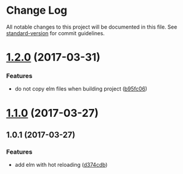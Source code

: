 # Change Log

All notable changes to this project will be documented in this file. See [standard-version](https://github.com/conventional-changelog/standard-version) for commit guidelines.

<a name="1.2.0"></a>
# [1.2.0](https://github.com/guzart/neutrino-preset-elm/compare/v1.1.0...v1.2.0) (2017-03-31)


### Features

* do not copy elm files when building project ([b95fc06](https://github.com/guzart/neutrino-preset-elm/commit/b95fc06))



<a name="1.1.0"></a>
# [1.1.0](https://github.com/guzart/neutrino-preset-elm/compare/v1.0.0...v1.1.0) (2017-03-27)



<a name="1.0.1"></a>
## 1.0.1 (2017-03-27)


### Features

* add elm with hot reloading ([d374cdb](https://github.com/guzart/neutrino-preset-elm/commit/d374cdb))
